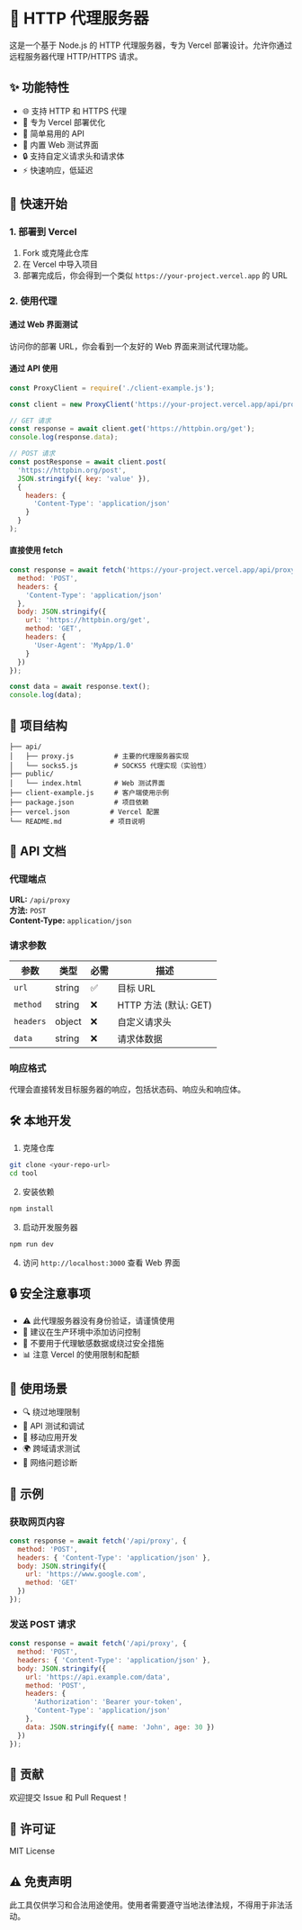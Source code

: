 # 🔗 HTTP 代理服务器

这是一个基于 Node.js 的 HTTP 代理服务器，专为 Vercel 部署设计。允许你通过远程服务器代理 HTTP/HTTPS 请求。

## ✨ 功能特性

- 🌐 支持 HTTP 和 HTTPS 代理
- 🚀 专为 Vercel 部署优化
- 🔧 简单易用的 API
- 📱 内置 Web 测试界面
- 🔒 支持自定义请求头和请求体
- ⚡ 快速响应，低延迟

## 🚀 快速开始

### 1. 部署到 Vercel

1. Fork 或克隆此仓库
2. 在 Vercel 中导入项目
3. 部署完成后，你会得到一个类似 `https://your-project.vercel.app` 的 URL

### 2. 使用代理

#### 通过 Web 界面测试

访问你的部署 URL，你会看到一个友好的 Web 界面来测试代理功能。

#### 通过 API 使用

```javascript
const ProxyClient = require('./client-example.js');

const client = new ProxyClient('https://your-project.vercel.app/api/proxy');

// GET 请求
const response = await client.get('https://httpbin.org/get');
console.log(response.data);

// POST 请求
const postResponse = await client.post(
  'https://httpbin.org/post',
  JSON.stringify({ key: 'value' }),
  {
    headers: {
      'Content-Type': 'application/json'
    }
  }
);
```

#### 直接使用 fetch

```javascript
const response = await fetch('https://your-project.vercel.app/api/proxy', {
  method: 'POST',
  headers: {
    'Content-Type': 'application/json'
  },
  body: JSON.stringify({
    url: 'https://httpbin.org/get',
    method: 'GET',
    headers: {
      'User-Agent': 'MyApp/1.0'
    }
  })
});

const data = await response.text();
console.log(data);
```

## 📁 项目结构

```
├── api/
│   ├── proxy.js          # 主要的代理服务器实现
│   └── socks5.js         # SOCKS5 代理实现（实验性）
├── public/
│   └── index.html        # Web 测试界面
├── client-example.js     # 客户端使用示例
├── package.json          # 项目依赖
├── vercel.json          # Vercel 配置
└── README.md            # 项目说明
```

## 🔧 API 文档

### 代理端点

**URL:** `/api/proxy`  
**方法:** `POST`  
**Content-Type:** `application/json`

### 请求参数

| 参数 | 类型 | 必需 | 描述 |
|------|------|------|------|
| `url` | string | ✅ | 目标 URL |
| `method` | string | ❌ | HTTP 方法 (默认: GET) |
| `headers` | object | ❌ | 自定义请求头 |
| `data` | string | ❌ | 请求体数据 |

### 响应格式

代理会直接转发目标服务器的响应，包括状态码、响应头和响应体。

## 🛠️ 本地开发

1. 克隆仓库
```bash
git clone <your-repo-url>
cd tool
```

2. 安装依赖
```bash
npm install
```

3. 启动开发服务器
```bash
npm run dev
```

4. 访问 `http://localhost:3000` 查看 Web 界面

## 🔒 安全注意事项

- ⚠️ 此代理服务器没有身份验证，请谨慎使用
- 🔐 建议在生产环境中添加访问控制
- 🚫 不要用于代理敏感数据或绕过安全措施
- 📊 注意 Vercel 的使用限制和配额

## 🌟 使用场景

- 🔍 绕过地理限制
- 🧪 API 测试和调试
- 📱 移动应用开发
- 🌍 跨域请求测试
- 🔧 网络问题诊断

## 📝 示例

### 获取网页内容

```javascript
const response = await fetch('/api/proxy', {
  method: 'POST',
  headers: { 'Content-Type': 'application/json' },
  body: JSON.stringify({
    url: 'https://www.google.com',
    method: 'GET'
  })
});
```

### 发送 POST 请求

```javascript
const response = await fetch('/api/proxy', {
  method: 'POST',
  headers: { 'Content-Type': 'application/json' },
  body: JSON.stringify({
    url: 'https://api.example.com/data',
    method: 'POST',
    headers: {
      'Authorization': 'Bearer your-token',
      'Content-Type': 'application/json'
    },
    data: JSON.stringify({ name: 'John', age: 30 })
  })
});
```

## 🤝 贡献

欢迎提交 Issue 和 Pull Request！

## 📄 许可证

MIT License

## ⚠️ 免责声明

此工具仅供学习和合法用途使用。使用者需要遵守当地法律法规，不得用于非法活动。